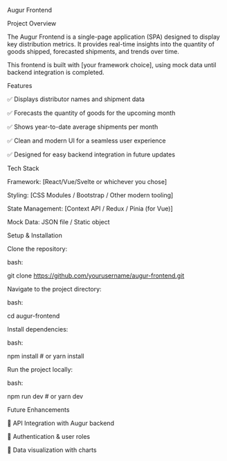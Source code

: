 Augur Frontend

Project Overview

The Augur Frontend is a single-page application (SPA) designed to display key distribution metrics. It provides real-time insights into the quantity of goods shipped, forecasted shipments, and trends over time.

This frontend is built with [your framework choice], using mock data until backend integration is completed.

Features

✅ Displays distributor names and shipment data

✅ Forecasts the quantity of goods for the upcoming month

✅ Shows year-to-date average shipments per month

✅ Clean and modern UI for a seamless user experience

✅ Designed for easy backend integration in future updates


Tech Stack

Framework: [React/Vue/Svelte or whichever you chose]

Styling: [CSS Modules / Bootstrap / Other modern tooling]

State Management: [Context API / Redux / Pinia (for Vue)]

Mock Data: JSON file / Static object

Setup & Installation

Clone the repository:

bash:

git clone https://github.com/yourusername/augur-frontend.git

Navigate to the project directory:

bash:

cd augur-frontend

Install dependencies:

bash:

npm install  # or yarn install

Run the project locally:

bash:

npm run dev  # or yarn dev

Future Enhancements

🔹 API Integration with Augur backend

🔹 Authentication & user roles

🔹 Data visualization with charts

